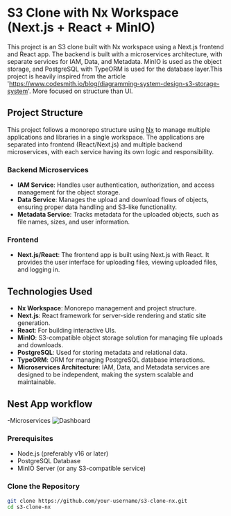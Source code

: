 # S3 Clone with Nx Workspace (Next.js + React + MinIO)

This project is an S3 clone built with Nx workspace using a Next.js frontend and React app. The backend is built with a microservices architecture, with separate services for IAM, Data, and Metadata. MinIO is used as the object storage, and PostgreSQL with TypeORM is used for the database layer.This project is heavily inspired from the article 'https://www.codesmith.io/blog/diagramming-system-design-s3-storage-system'. More focused on structure than UI.

## Project Structure

This project follows a monorepo structure using [Nx](https://nx.dev) to manage multiple applications and libraries in a single workspace. The applications are separated into frontend (React/Next.js) and multiple backend microservices, with each service having its own logic and responsibility.

### Backend Microservices

- **IAM Service**: Handles user authentication, authorization, and access management for the object storage.
- **Data Service**: Manages the upload and download flows of objects, ensuring proper data handling and S3-like functionality.
- **Metadata Service**: Tracks metadata for the uploaded objects, such as file names, sizes, and user information.

### Frontend

- **Next.js/React**: The frontend app is built using Next.js with React. It provides the user interface for uploading files, viewing uploaded files, and logging in.

## Technologies Used

- **Nx Workspace**: Monorepo management and project structure.
- **Next.js**: React framework for server-side rendering and static site generation.
- **React**: For building interactive UIs.
- **MinIO**: S3-compatible object storage solution for managing file uploads and downloads.
- **PostgreSQL**: Used for storing metadata and relational data.
- **TypeORM**: ORM for managing PostgreSQL database interactions.
- **Microservices Architecture**: IAM, Data, and Metadata services are designed to be independent, making the system scalable and maintainable.

## Nest App workflow

-Microservices
![Dashboard](https://github.com/iam-git-shashank/Weather-Dashboard-App/blob/main/screenshots/image.png)

### Prerequisites

- Node.js (preferably v16 or later)
- PostgreSQL Database
- MinIO Server (or any S3-compatible service)

### Clone the Repository

```bash
git clone https://github.com/your-username/s3-clone-nx.git
cd s3-clone-nx
```
